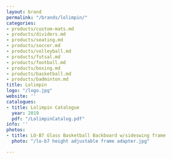 ```yaml
---
layout: brand
permalink: "/brands/lolimpin/"
categories:
- products/custom-mats.md
- products/dividers.md
- products/seating.md
- products/soccer.md
- products/volleyball.md
- products/futsal.md
- products/football.md
- products/boxing.md
- products/basketball.md
- products/badminton.md
title: Lolimpin
logo: "/logo.jpg"
website: ''
catalogues:
- title: Lolimpin Catalogue
  year: 2019
  pdf: "/LolimpinCatalog.pdf"
info: ''
photos:
- title: LO-B7 Glass Basketball Backboard w/sideswing frame
  photo: "/lo-b7 height adjustable frame adapter.jpg"

---
```

